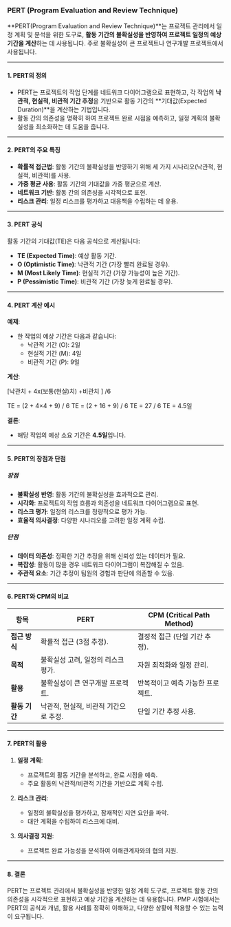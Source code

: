 ### PERT (Program Evaluation and Review Technique)

**PERT(Program Evaluation and Review Technique)**는 프로젝트 관리에서 일정 계획 및 분석을 위한 도구로, **활동 기간의 불확실성을 반영하여 프로젝트 일정의 예상 기간을 계산**하는 데 사용됩니다. 주로 불확실성이 큰 프로젝트나 연구개발 프로젝트에서 사용됩니다.

---

#### 1. PERT의 정의

- PERT는 프로젝트의 작업 단계를 네트워크 다이어그램으로 표현하고, 각 작업의 **낙관적, 현실적, 비관적 기간 추정**을 기반으로 활동 기간의 **기대값(Expected Duration)**을 계산하는 기법입니다.
- 활동 간의 의존성을 명확히 하여 프로젝트 완료 시점을 예측하고, 일정 계획의 불확실성을 최소화하는 데 도움을 줍니다.

---

#### 2. PERT의 주요 특징

- **확률적 접근법**: 활동 기간의 불확실성을 반영하기 위해 세 가지 시나리오(낙관적, 현실적, 비관적)를 사용.
- **가중 평균 사용**: 활동 기간의 기대값을 가중 평균으로 계산.
- **네트워크 기반**: 활동 간의 의존성을 시각적으로 표현.
- **리스크 관리**: 일정 리스크를 평가하고 대응책을 수립하는 데 유용.

---

#### 3. PERT 공식

활동 기간의 기대값(TE)은 다음 공식으로 계산됩니다:


- **TE (Expected Time)**: 예상 활동 기간.
- **O (Optimistic Time)**: 낙관적 기간 (가장 빨리 완료될 경우).
- **M (Most Likely Time)**: 현실적 기간 (가장 가능성이 높은 기간).
- **P (Pessimistic Time)**: 비관적 기간 (가장 늦게 완료될 경우).

---

#### 4. PERT 계산 예시

**예제**:
- 한 작업의 예상 기간은 다음과 같습니다:
  - 낙관적 기간 (O): 2일
  - 현실적 기간 (M): 4일
  - 비관적 기간 (P): 9일

**계산**:

[낙관치 + 4x(보통(현실)치) +비관치 ] /6

TE = (2 + 4×4 + 9) / 6 
TE = (2 + 16 + 9) / 6 
TE = 27 / 6 TE = 4.5일

**결론**:
- 해당 작업의 예상 소요 기간은 **4.5일**입니다.

---

#### 5. PERT의 장점과 단점

##### 장점
- **불확실성 반영**: 활동 기간의 불확실성을 효과적으로 관리.
- **시각화**: 프로젝트의 작업 흐름과 의존성을 네트워크 다이어그램으로 표현.
- **리스크 평가**: 일정의 리스크를 정량적으로 평가 가능.
- **효율적 의사결정**: 다양한 시나리오를 고려한 일정 계획 수립.

##### 단점
- **데이터 의존성**: 정확한 기간 추정을 위해 신뢰성 있는 데이터가 필요.
- **복잡성**: 활동이 많을 경우 네트워크 다이어그램이 복잡해질 수 있음.
- **주관적 요소**: 기간 추정이 팀원의 경험과 판단에 의존할 수 있음.

---

#### 6. PERT와 CPM의 비교

| **항목**            | **PERT**                                                   | **CPM (Critical Path Method)**                         |
|---------------------|-----------------------------------------------------------|-------------------------------------------------------|
| **접근 방식**        | 확률적 접근 (3점 추정).                                     | 결정적 접근 (단일 기간 추정).                          |
| **목적**            | 불확실성 고려, 일정의 리스크 평가.                           | 자원 최적화와 일정 관리.                               |
| **활용**            | 불확실성이 큰 연구개발 프로젝트.                              | 반복적이고 예측 가능한 프로젝트.                       |
| **활동 기간**        | 낙관적, 현실적, 비관적 기간으로 추정.                        | 단일 기간 추정 사용.                                   |

---

#### 7. PERT의 활용

1. **일정 계획**:
   - 프로젝트의 활동 기간을 분석하고, 완료 시점을 예측.
   - 주요 활동의 낙관적/비관적 기간을 기반으로 계획 수립.

2. **리스크 관리**:
   - 일정의 불확실성을 평가하고, 잠재적인 지연 요인을 파악.
   - 대안 계획을 수립하여 리스크에 대비.

3. **의사결정 지원**:
   - 프로젝트 완료 가능성을 분석하여 이해관계자와의 협의 지원.

---

#### 8. 결론

PERT는 프로젝트 관리에서 불확실성을 반영한 일정 계획 도구로, 프로젝트 활동 간의 의존성을 시각적으로 표현하고 예상 기간을 계산하는 데 유용합니다. PMP 시험에서는 PERT의 공식과 개념, 활용 사례를 정확히 이해하고, 다양한 상황에 적용할 수 있는 능력이 요구됩니다.

